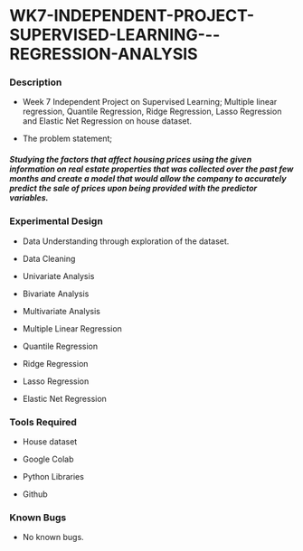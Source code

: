 # WK7-INDEPENDENT-PROJECT-SUPERVISED-LEARNING---REGRESSION-ANALYSIS

### Description

- Week 7 Independent Project on Supervised Learning; Multiple linear regression, Quantile Regression, Ridge Regression, Lasso Regression and Elastic Net Regression on house dataset.

- The problem statement;

##### Studying the factors that affect housing prices using the given information on real estate properties that was collected over the past few months and create a model that would allow the company to accurately predict the sale of prices upon being provided with the predictor variables.





### Experimental Design

- Data Understanding through exploration of the dataset.

- Data Cleaning

- Univariate Analysis

- Bivariate Analysis

- Multivariate Analysis

- Multiple Linear Regression

- Quantile Regression

- Ridge Regression

- Lasso Regression

- Elastic Net Regression

### Tools Required

- House dataset 

- Google Colab

- Python Libraries

- Github

### Known Bugs

- No known bugs.
